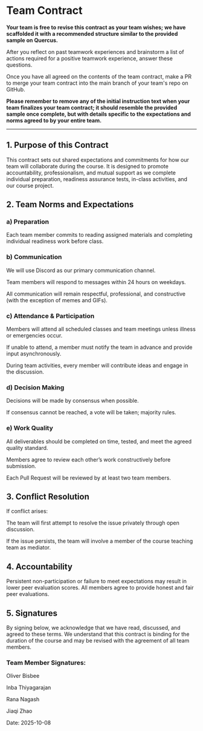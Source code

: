 # Team Contract

**Your team is free to revise this contract as your team wishes; we have scaffolded it with a recommended structure similar to the provided sample on Quercus.**

After you reflect on past teamwork experiences and brainstorm a list of actions required for a positive teamwork experience, answer these questions. 

Once you have all agreed on the contents of the team contract, make a PR to merge your team contract into the main branch of your team's repo on GitHub.

**Please remember to remove any of the initial instruction text when your team finalizes your team contract; it should resemble the provided sample once complete, but with details specific to the expectations and norms agreed to by your entire team.**

---
## 1. Purpose of this Contract
This contract sets out shared expectations and commitments for how our team will collaborate during the course. It is designed to promote accountability, professionalism, and mutual support as we complete individual preparation, readiness assurance tests, in-class activities, and our course project.


## 2. Team Norms and Expectations
### a) Preparation
Each team member commits to reading assigned materials and completing individual readiness work before class.

### b) Communication
We will use Discord as our primary communication channel.

Team members will respond to messages within 24 hours on weekdays.

All communication will remain respectful, professional, and constructive (with the exception of memes and GIFs).

### c) Attendance & Participation
Members will attend all scheduled classes and team meetings unless illness or emergencies occur.

If unable to attend, a member must notify the team in advance and provide input asynchronously.

During team activities, every member will contribute ideas and engage in the discussion.

### d) Decision Making
Decisions will be made by consensus when possible.

If consensus cannot be reached, a vote will be taken; majority rules.

### e) Work Quality
All deliverables should be completed on time, tested, and meet the agreed quality standard.

Members agree to review each other’s work constructively before submission.

Each Pull Request will be reviewed by at least two team members.


## 3. Conflict Resolution
If conflict arises:

The team will first attempt to resolve the issue privately through open discussion.

If the issue persists, the team will involve a member of the course teaching team as mediator.


## 4. Accountability
Persistent non-participation or failure to meet expectations may result in lower peer evaluation scores.
All members agree to provide honest and fair peer evaluations.


## 5. Signatures
By signing below, we acknowledge that we have read, discussed, and agreed to these terms. We understand that this contract is binding for the duration of the course and may be revised with the agreement of all team members.

### Team Member Signatures:
Oliver Bisbee

Inba Thiyagarajan

Rana Nagash

Jiaqi Zhao

Date: 2025-10-08




















